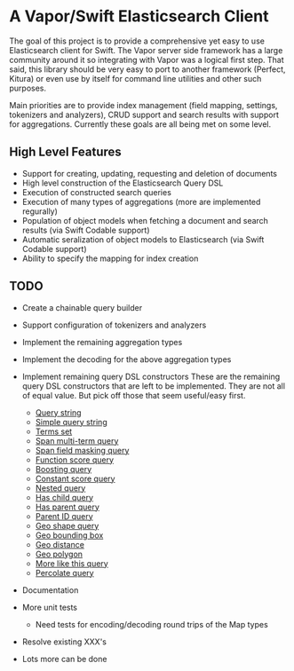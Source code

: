 # A Vapor/Swift Elasticsearch Client

The goal of this project is to provide a comprehensive yet easy to use
Elasticsearch client for Swift. The Vapor server side framework has a large
community around it so integrating with Vapor was a logical first step.  That
said, this library should be very easy to port to another framework (Perfect,
Kitura) or even use by itself for command line utilities and other such
purposes.

Main priorities are to provide index management (field mapping, settings,
tokenizers and analyzers), CRUD support and search results with support for
aggregations. Currently these goals are all being met on some level.

## High Level Features

* Support for creating, updating, requesting and deletion of documents
* High level construction of the Elasticsearch Query DSL
* Execution of constructed search queries
* Execution of many types of aggregations (more are implemented regurally)
* Population of object models when fetching a document and search results (via Swift Codable support)
* Automatic seralization of object models to Elasticsearch (via Swift Codable support)
* Ability to specify the mapping for index creation

## TODO

* Create a chainable query builder
* Support configuration of tokenizers and analyzers
* Implement the remaining aggregation types
* Implement the decoding for the above aggregation types
* Implement remaining query DSL constructors
	These are the remaining query DSL constructors that are left to be
	implemented. They are not all of equal value. But pick off those that seem
	useful/easy first.

	* [Query string](https://www.elastic.co/guide/en/elasticsearch/reference/current/query-dsl-query-string-query.html)
	* [Simple query string](https://www.elastic.co/guide/en/elasticsearch/reference/current/query-dsl-simple-query-string-query.html)
	* [Terms set](https://www.elastic.co/guide/en/elasticsearch/reference/current/query-dsl-terms-set-query.html)
	* [Span multi-term query](https://www.elastic.co/guide/en/elasticsearch/reference/current/query-dsl-span-multi-term-query.html)
	* [Span field masking query](https://www.elastic.co/guide/en/elasticsearch/reference/current/query-dsl-span-field-masking-query.html)
	* [Function score query](https://www.elastic.co/guide/en/elasticsearch/reference/current/query-dsl-function-score-query.html)
	* [Boosting query](https://www.elastic.co/guide/en/elasticsearch/reference/current/query-dsl-boosting-query.html)
	* [Constant score query](https://www.elastic.co/guide/en/elasticsearch/reference/current/query-dsl-constant-score-query.html)
	* [Nested query](https://www.elastic.co/guide/en/elasticsearch/reference/current/query-dsl-nested-query.html)
	* [Has child query](https://www.elastic.co/guide/en/elasticsearch/reference/current/query-dsl-has-child-query.html)
	* [Has parent query](https://www.elastic.co/guide/en/elasticsearch/reference/current/query-dsl-has-parent-query.html)
	* [Parent ID query](https://www.elastic.co/guide/en/elasticsearch/reference/current/query-dsl-parent-id-query.html)
	* [Geo shape query](https://www.elastic.co/guide/en/elasticsearch/reference/current/query-dsl-geo-shape-query.html)
	* [Geo bounding box](https://www.elastic.co/guide/en/elasticsearch/reference/current/query-dsl-geo-bounding-box-query.html)
	* [Geo distance](https://www.elastic.co/guide/en/elasticsearch/reference/current/query-dsl-geo-distance-query.html)
	* [Geo polygon](https://www.elastic.co/guide/en/elasticsearch/reference/current/query-dsl-geo-polygon-query.html)
	* [More like this query](https://www.elastic.co/guide/en/elasticsearch/reference/current/query-dsl-mlt-query.html)
	* [Percolate query](https://www.elastic.co/guide/en/elasticsearch/reference/current/query-dsl-percolate-query.html)

* Documentation 
* More unit tests
	* Need tests for encoding/decoding round trips of the Map types
* Resolve existing XXX's
* Lots more can be done
